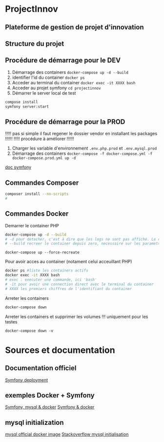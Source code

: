 # ProjectInnov
## Plateforme de gestion de projet d'innovation

## Structure du projet


## Procédure de démarrage pour le DEV
1. Démarrage des containers `docker-compose up -d --build`
2. identifier l'id du container `docker ps`
3. Acceder au terminal du container `docker exec -it XXXX bash`
4. Acceder au projet symfony `cd projectinnov`
5. Démarrer le server local de test 
``` sh  
compose install 
symfony server:start
```

## Procédure de démarrage pour la PROD

!!!!! pas si simple il faut regener le dossier vendor en installant les packages !!!!!! 
!!!!! procédure à améliorer !!!!!! 
1. Charger les variable d'environnement `.env.php.prod` et `.env.mysql.prod`
2. Démarrage des containers `docker-compose -f docker-compose.yml -f docker-compose.prod.yml up -d`

[doc symfony](https://symfony.com/doc/current/deployment.html)


## Commandes Composer
``` sh
composer install --no-scripts
# 
```



## Commandes Docker

Demarrer le container PHP
``` sh
docker-compose up -d --build
# -d pour detacher, c'est à dire que les logs ne sont pas affiché. Le container est actif en tâche de fond.
# --build recreer le container depuis zero, necessaire sur les parametre d'un Dockerfile a été modifié
```

``` 
docker-compose up --force-recreate
```

Pour avoir acces au container (notament celui acceuillant PHP)
``` sh
docker ps #liste les containers actifs
docker exec -it XXXX bash 
# exec : executer une commande, ici 'bash'
# -it pour avoir une connection direct avec le terminal du container
# XXXX les premiers chiffres de l'identifiant du container 
```

Arreter les containers
``` sh
docker-compose down
```

Arreter les containers et supprimer les volumes !!! uniquement pour les testes 
```
docker-compose down -v
```

# Sources et documentation

## Documentation officiel
[Symfony deployment](https://symfony.com/doc/current/deployment.html)

## exemples Docker + Symfony
[Symfony, mysql & docker](https://www.clemdesign.fr/blog/2020/docker-configurer-un-projet-symfony-partie-1-deployer-php-fpm-et-nginx)
[Symfony & docker](https://webdevpro.net/utiliser-symfony-dans-docker/)
[](https://itnext.io/containerizing-symfony-application-a2a5a3bd5edc)
[](https://www.goetas.com/blog/how-do-i-deploy-my-symfony-api-part-1-development/)

## mysql initialization
[mysql official docker image](https://hub.docker.com/_/mysql)
[Stackoverflow mysql initialisation](https://stackoverflow.com/questions/38504257/mysql-scripts-in-docker-entrypoint-initdb-are-not-executed/52715521)